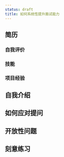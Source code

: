 ```yaml
---
status: draft
title: 如何系统性提升面试能力
---
```

## 简历
### 自我评价
### 技能
### 项目经验
### 
## 自我介绍
## 如何应对提问
## 开放性问题
## 
## 刻意练习

